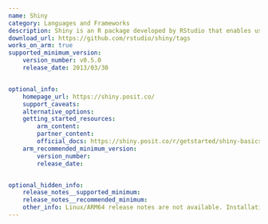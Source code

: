 ```yaml
---
name: Shiny
category: Languages and Frameworks
description: Shiny is an R package developed by RStudio that enables users to build interactive web applications directly from R.
download_url: https://github.com/rstudio/shiny/tags
works_on_arm: true
supported_minimum_version:
    version_number: v0.5.0
    release_date: 2013/03/30


optional_info:
    homepage_url: https://shiny.posit.co/
    support_caveats:
    alternative_options:
    getting_started_resources:
        arm_content:
        partner_content:
        official_docs: https://shiny.posit.co/r/getstarted/shiny-basics/lesson1/index.html
    arm_recommended_minimum_version:
        version_number:
        release_date:


optional_hidden_info:
    release_notes__supported_minimum:
    release_notes__recommended_minimum:
    other_info: Linux/ARM64 release notes are not available. Installation and testing are done via the [tar archive](https://github.com/rstudio/shiny/releases/tag/v0.5.0).
---
```



